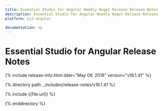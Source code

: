 ```yaml
---
title: Essential Studio for Angular Weekly Nuget Release Release Notes  
description: Essential Studio for Angular Weekly Nuget Release Release Notes  
platform: ej2-angular

documentation: ug
---
```


# Essential Studio for  Angular  Release Notes  

{% include release-info.html date="May 09, 2018"  version="v16.1.41" %} 

{% directory path: _includes/release-notes/v16.1.41 %}

{% include {{file.url}} %}

{% enddirectory %}
